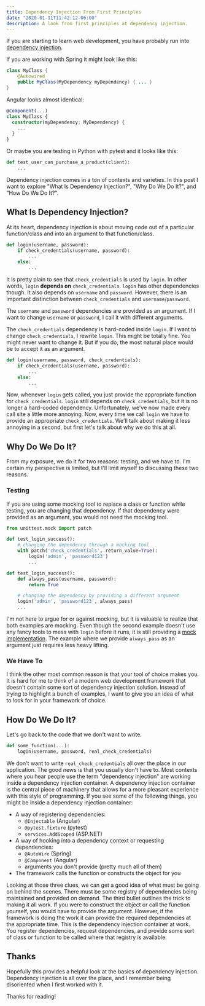 ```yaml
---
title: Dependency Injection From First Principles
date: "2020-01-11T11:42:12-06:00"
description: A look from first principles at dependency injection.
---
```


If you are starting to learn web development, you have probably run into
[dependency injection](https://en.wikipedia.org/wiki/Dependency_injection).

If you are working with Spring it might look like this:

```java
class MyClass {
    @Autowired
    public MyClass(MyDependency myDependency) { ... }
}
```

Angular looks almost identical:

```typescript
@Component(...)
class MyClass {
  constructor(myDependency: MyDependency) {
    ...
  }
}
```

Or maybe you are testing in Python with pytest and it looks like this:

```python
def test_user_can_purchase_a_product(client):
    ...
```

Dependency injection comes in a ton of contexts and varieties. In this post I
want to explore "What Is Dependency Injection?", "Why Do We Do It?", and
"How Do We Do It?".

## What Is Dependency Injection?

At its heart, dependency injection is about moving code out of a particular
function/class and into an argument to that function/class.

```python
def login(username, password):
    if check_credentials(username, password):
        ...
    else:
        ...
```

It is pretty plain to see that `check_credentials` is used by `login`.
In other words, `login` **depends on** `check_credentials`.
`login` has other dependencies though.
It also depends on `username` and `password`.
However, there is an important distinction between `check_credentials`
and `username`/`password`.

The `username` and `password` dependencies are provided as an argument.
If I want to change `username` or `password`, I call it with different
arguments.

The `check_credentials` dependency is hard-coded inside `login`.
If I want to change `check_credentials`, I rewrite `login`. This
might be totally fine. You might never want to change it. But if
you do, the most natural place would be to accept it as an argument.

```python
def login(username, password, check_credentials):
    if check_credentials(username, password):
        ...
    else:
        ...
```

Now, whenever `login` gets called, you just provide the appropriate
function for `check_credentials`. `login` still depends on `check_credentials`,
but it is no longer a hard-coded dependency. Unfortunately, we've now made every
call site a little more annoying. Now, every time we call `login` we have to
provide an appropriate `check_credentials`. We'll talk about making it less
annoying in a second, but first let's talk about why we do this at all.

## Why Do We Do It?

From my exposure, we do it for two reasons: testing, and we have to. I'm
certain my perspective is limited, but I'll limit myself to discussing
these two reasons.

### Testing

If you are using some mocking tool to replace a class or function
while testing, you are changing that dependency. If that dependency
were provided as an argument, you would not need the mocking tool.

```python
from unittest.mock import patch

def test_login_success():
    # changing the dependency through a mocking tool
    with patch('check_credentials', return_value=True):
        login('admin', 'password123')
        ...

def test_login_success():
    def always_pass(username, password):
        return True

    # changing the dependency by providing a different argument
    login('admin', 'password123', always_pass)
    ...
```

I'm not here to argue for or against mocking, but it is valuable
to realize that both examples are mocking. Even though the second example
doesn't use any fancy tools to mess with `login` before it runs, it is
still providing a
[mock implementation](https://en.wikipedia.org/wiki/Mock_object).
The example where we provide `always_pass` as an argument just requires
less heavy lifting.

### We Have To

I think the other most common reason is that your tool of choice makes
you. It is hard for me to think of a modern web development framework
that doesn't contain some sort of dependency injection solution. Instead
of trying to highlight a bunch of examples, I want to give you an idea of
what to look for in your framework of choice.

## How Do We Do It?

Let's go back to the code that we don't want to write.

```python
def some_function(...):
    login(username, password, real_check_credentials)
```

We don't want to write `real_check_credentials` all over the place in
our application. The good news is that you usually don't have to.
Most contexts where you hear people use the term "dependency injection"
are working inside a dependency injection container. A dependency injection
container is the central piece of machinery that allows for a more pleasant
experience with this style of programming. If you see some of the following
things, you might be inside a dependency injection container:

- A way of registering dependencies:
  - `@Injectable` (Angular)
  - `@pytest.fixture` (pytest)
  - `services.AddScoped` (ASP.NET)
- A way of hooking into a dependency context or requesting dependencies:
  - `@AutoWire` (Spring)
  - `@Component` (Angular)
  - arguments you don't provide (pretty much all of them)
- The framework calls the function or constructs the object for you

Looking at those three clues, we can get a good idea of what must be going
on behind the scenes. There must be some registry of dependencies being
maintained and provided on demand. The third bullet outlines the trick to
making it all work. If you were to construct the object or call the function
yourself, you would have to provide the argument. However, if the framework
is doing the work it can provide the required dependencies at the appropriate
time. This is the dependency injection container at work. You register
dependencies, request dependencies, and provide some sort of class or function
to be called where that registry is available.

## Thanks

Hopefully this provides a helpful look at the basics of dependency injection.
Dependency injection is all over the place, and I remember being disoriented
when I first worked with it.

Thanks for reading!

